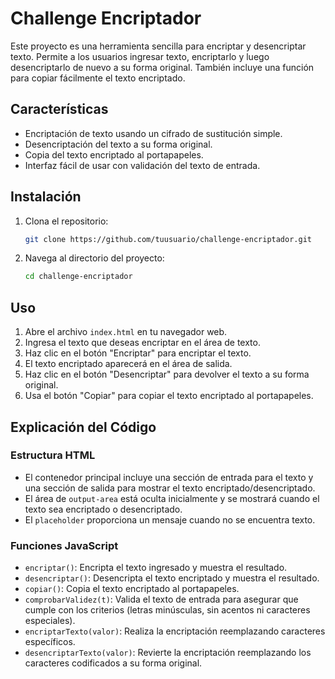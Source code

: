 # Challenge Encriptador

Este proyecto es una herramienta sencilla para encriptar y desencriptar texto. Permite a los usuarios ingresar texto, encriptarlo y luego desencriptarlo de nuevo a su forma original. También incluye una función para copiar fácilmente el texto encriptado.

## Características

- Encriptación de texto usando un cifrado de sustitución simple.
- Desencriptación del texto a su forma original.
- Copia del texto encriptado al portapapeles.
- Interfaz fácil de usar con validación del texto de entrada.

## Instalación

1. Clona el repositorio:
    ```sh
    git clone https://github.com/tuusuario/challenge-encriptador.git
    ```
2. Navega al directorio del proyecto:
    ```sh
    cd challenge-encriptador
    ```

## Uso

1. Abre el archivo `index.html` en tu navegador web.
2. Ingresa el texto que deseas encriptar en el área de texto.
3. Haz clic en el botón "Encriptar" para encriptar el texto.
4. El texto encriptado aparecerá en el área de salida.
5. Haz clic en el botón "Desencriptar" para devolver el texto a su forma original.
6. Usa el botón "Copiar" para copiar el texto encriptado al portapapeles.

## Explicación del Código

### Estructura HTML

- El contenedor principal incluye una sección de entrada para el texto y una sección de salida para mostrar el texto encriptado/desencriptado.
- El área de `output-area` está oculta inicialmente y se mostrará cuando el texto sea encriptado o desencriptado.
- El `placeholder` proporciona un mensaje cuando no se encuentra texto.

### Funciones JavaScript

- `encriptar()`: Encripta el texto ingresado y muestra el resultado.
- `desencriptar()`: Desencripta el texto encriptado y muestra el resultado.
- `copiar()`: Copia el texto encriptado al portapapeles.
- `comprobarValidez(t)`: Valida el texto de entrada para asegurar que cumple con los criterios (letras minúsculas, sin acentos ni caracteres especiales).
- `encriptarTexto(valor)`: Realiza la encriptación reemplazando caracteres específicos.
- `desencriptarTexto(valor)`: Revierte la encriptación reemplazando los caracteres codificados a su forma original.

